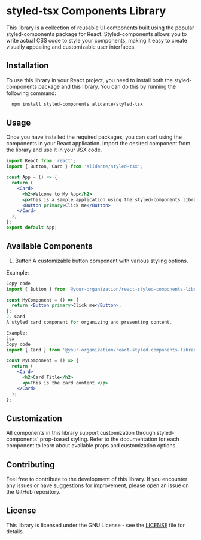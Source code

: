 # styled-tsx Components Library

This library is a collection of reusable UI components built using the popular styled-components package for React. Styled-components allows you to write actual CSS code to style your components, making it easy to create visually appealing and customizable user interfaces.

## Installation

To use this library in your React project, you need to install both the styled-components package and this library. You can do this by running the following command:

```bash
  npm install styled-components alidante/styled-tsx
```
## Usage

Once you have installed the required packages, you can start using the components in your React application. Import the desired component from the library and use it in your JSX code.

```jsx
import React from 'react';
import { Button, Card } from 'alidante/styled-tsx';

const App = () => {
  return (
    <Card>
      <h2>Welcome to My App</h2>
      <p>This is a sample application using the styled-components library.</p>
      <Button primary>Click me</Button>
    </Card>
  );
};
export default App;
```

## Available Components
1. Button
A customizable button component with various styling options.

Example:
```jsx
Copy code
import { Button } from '@your-organization/react-styled-components-library';

const MyComponent = () => {
  return <Button primary>Click me</Button>;
};
2. Card
A styled card component for organizing and presenting content.

Example:
jsx
Copy code
import { Card } from '@your-organization/react-styled-components-library';

const MyComponent = () => {
  return (
    <Card>
      <h2>Card Title</h2>
      <p>This is the card content.</p>
    </Card>
  );
};
```
## Customization
All components in this library support customization through styled-components' prop-based styling. Refer to the documentation for each component to learn about available props and customization options.

## Contributing
Feel free to contribute to the development of this library. If you encounter any issues or have suggestions for improvement, please open an issue on the GitHub repository.

## License
This library is licensed under the GNU License - see the [LICENSE](LICENSE) file for details.
